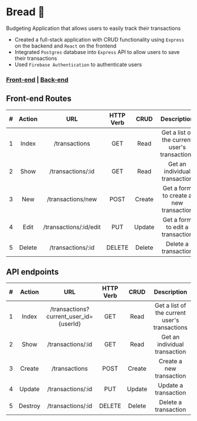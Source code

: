# Bread 🍞

Budgeting Application that allows users to easily track their transactions

- Created a full-stack application with CRUD functionality using `Express` on the backend and `React` on the frontend
- Integrated `Postgres` database into `Express` API to allow users to save their transactions
- Used `Firebase Authentication` to authenticate users

### [Front-end](https://save-your-bread.netlify.app/) | [Back-end](https://budget-bread-db.fly.dev)

## Front-end Routes

|  #  | Action |          URL           | HTTP Verb |  CRUD  |                  Description                  |
| :-: | :----: | :--------------------: | :-------: | :----: | :-------------------------------------------: |
|  1  | Index  |     /transactions      |    GET    |  Read  | Get a list of the current user's transactions |
|  2  |  Show  |   /transactions/:id    |    GET    |  Read  |         Get an individual transaction         |
|  3  |  New   |   /transactions/new    |   POST    | Create |    Get a form to create a new transaction     |
|  4  |  Edit  | /transactions/:id/edit |    PUT    | Update |       Get a form to edit a transaction        |
|  5  | Delete |   /transactions/:id    |  DELETE   | Delete |             Delete a transaction              |

## API endpoints

|  #  | Action  |                  URL                   | HTTP Verb |  CRUD  |                  Description                  |
| :-: | :-----: | :------------------------------------: | :-------: | :----: | :-------------------------------------------: |
|  1  |  Index  | /transactions?current_user_id={userId} |    GET    |  Read  | Get a list of the current user's transactions |
|  2  |  Show   |           /transactions/:id            |    GET    |  Read  |         Get an individual transaction         |
|  3  | Create  |             /transactions              |   POST    | Create |           Create a new transaction            |
|  4  | Update  |           /transactions/:id            |    PUT    | Update |             Update a transaction              |
|  5  | Destroy |           /transactions/:id            |  DELETE   | Delete |             Delete a transaction              |
